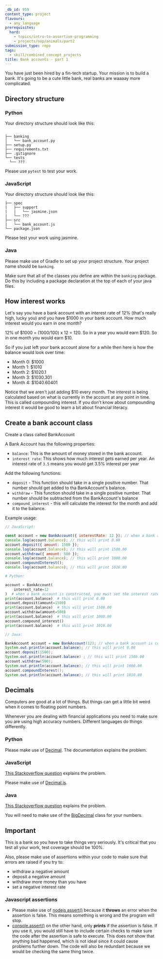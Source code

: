 ```yaml
---
_db_id: 959
content_type: project
flavours:
  - any_language
prerequisites:
  hard:
    - topics/intro-to-assertive-programming
    - projects/oop/animals/part2
submission_type: repo
tags:
  - skill/combined_concept_projects
title: Bank accounts - part 1
---
```


You have just been hired by a fin-tech startup. Your mission is to build a bank. It's going to be a cute little bank, real banks are waaaay more complicated.

## Directory structure

### Python

Your directory structure should look like this:

```

├── banking
│   └── bank_account.py
├── setup.py
├── requirements.txt
├── .gitignore
└── tests
  └── ???

```

Please use `pytest` to test your work.

### JavaScript

Your directory structure should look like this:

```
├── spec
|   ├── support
|   |   └── jasmine.json
|   └── ???
├── src
|   └── bank_account.js
└── package.json
```

Please test your work using jasmine.

### Java

Please make use of Gradle to set up your project structure.
Your project name should be `banking`.

Make sure that all of the classes you define are within the `banking` package. Do this by including a package declaration at the top of each of your java files.

## How interest works

Let's say you have a bank account with an interest rate of 12% (that's really high, lucky you) and you have $1000 in your bank account. How much interest would you earn in one month?

12% of $1000 = (1000/100) x 12 = 120. So in a year you would earn $120. So in one month you would earn $10.

So if you just left your bank account alone for a while then here is how the balance would look over time:

- Month 0: $1000
- Month 1: $1010
- Month 2: $1020.1
- Month 3: $1030.301
- Month 4: $1040.60401

Notice that we aren't just adding $10 every month. The interest is being calculated based on what is currently in the account at any point in time. This is called compounding interest. If you don't know about compounding interest it would be good to learn a bit about financial literacy.

## Create a bank account class

Create a class called BankAccount

A Bank Account has the following properties:

- `balance`: This is the amount of money stored in the bank account.
- `interest rate`: This shows how much interest gets earned per year. An interest rate of `3.5` means you would get 3.5% interest per year

Add the following functions:

- `deposit` - This function should take in a single positive number. That number should get added to tha BankAccount's balance.
- `withdraw` - This function should take in a single positive number. That number should be subtracted from the BankAccount's balance
- `compound_interest` - this will calculate the interest for the month and add it to the balance.

Example usage:

```js
// JavaScript:

const account = new BankAccount({ interestRate: 12 }); // when a bank account is constructed, you must set the interest rate. Take note of the curly brackets
console.log(account.balance); // this will print 0.00
account.deposit({ amount: 1500 });
console.log(account.balance); // this will print 1500.00
account.withdraw({ amount: 500 });
console.log(account.balance); // this will print 1000.00
account.compoundInterest();
console.log(account.balance); // this will print 1010.00
```

```py
# Python:

account = BankAccount(
    interest_rate=12
)  # when a bank account is constructed, you must set the interest rate
print(account.balance)  # this will print 0.00
account.deposit(amount=1500)
print(account.balance)  # this will print 1500.00
account.withdraw(amount=500)
print(account.balance)  # this will print 1000.00
account.compound_interest()
print(account.balance)  # this will print 1010.00
```

```java
// Java:

BankAccount account = new BankAccount(12); // when a bank account is constructed, you must set the interest rate
System.out.println(account.balance); // this will print 0.00
account.deposit(1500);
System.out.println(account.balance) ; // this will print 1500.00
account.withdraw(500);
System.out.println(account.balance); // this will print 1000.00
account.compoundInterest();
System.out.println(account.balance); // this will print 1010.00
```

## Decimals

Computers are good at a lot of things. But things can get a little bit weird when it comes to floating point numbers.

Whenever you are dealing with financial applications you need to make sure you are using high accuracy numbers. Different languages do things differently.

### Python

Please make use of [Decimal](https://docs.python.org/3/library/decimal.html). The documentation explains the problem.

### JavaScript

[This Stackoverflow question](https://stackoverflow.com/questions/11695618/dealing-with-float-precision-in-javascript) explains the problem.

Please make use of [Decimal.js](https://github.com/MikeMcl/decimal.js/).

### Java

[This Stackoverflow question](https://stackoverflow.com/questions/322749/retain-precision-with-double-in-java) explains the problem.

You will need to make use of the [BigDecimal](https://docs.oracle.com/javase/8/docs/api/java/math/BigDecimal.html) class for your numbers.

## Important

This is a bank so you have to take things very seriously. It's critical that you test all your work, test coverage should be 100%.

Also, please make use of assertions within your code to make sure that errors are raised if you try to:

- withdraw a negative amount
- deposit a negative amount
- withdraw more money than you have
- set a negative interest rate

### Javascript assertions

- Please make use of [nodejs assert()](https://www.w3schools.com/nodejs/met_assert.asp) because it **throws** an error when the assertion is false. This means something is wrong and the program will stop.
- [console.assert()](<https://developer.mozilla.org/en-US/docs/Web/API/console/assert#:~:text=The%20console.assert()%20method%20writes%20an%20error%20message%20to%20the%20console%20if%20the%20assertion%20is%20false.%20If%20the%20assertion%20is%20true%2C%20nothing%20happens.>) on the other hand, only **prints** if the assertion is false. If you use it, you would still have to include certain checks to make sure the code after the assertion is safe to execute. This does not show that anything bad happened, which is not ideal since it could cause problems further down. The code will also be redundant because we would be checking the same thing twice.
